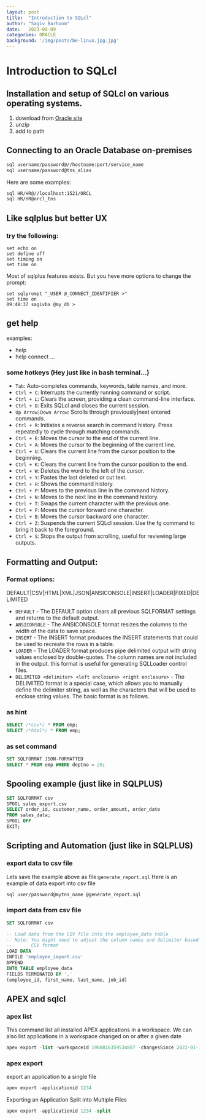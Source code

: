 ```yaml
---
layout: post
title:  "Introduction to SQLcl"
author: "Sagiv Barhoom"
date:   2023-08-09
categories: ORACLE 
background: '/img/posts/be-linux.jpg.jpg'
---
```



# Introduction to SQLcl


## Installation and setup of SQLcl on various operating systems.
1. download from [Oracle site](https://www.oracle.com/database/sqldeveloper/technologies/sqlcl/download/)
2. unzip
3. add to path

## Connecting to an Oracle Database on-premises
```bash
sql username/password@//hostname:port/service_name
sql username/password@tns_alias
```
Here are some examples:
```bash
sql HR/HR@//localhost:1521/ORCL
sql HR/HR@orcl_tns
```

## Like sqlplus but better UX
### try the following:
```
set echo on
set define off
set timing on 
set time on
```
Most of sqlplus features exists.
But you heve more options to change the prompt:
```
set sqlprompt "_USER @_CONNECT_IDENTIFIER >"
set time on
09:48:37 sagivba @my_db >
```



## get help
examples:
* help
* help connect
...


### some hotkeys (Hey just like in bash terminal...)
* `Tab`: Auto-completes commands, keywords, table names, and more.
* `Ctrl + C`: Interrupts the currently running command or script.
* `Ctrl + L`: Clears the screen, providing a clean command-line interface.
* `Ctrl + D`: Exits SQLcl and closes the current session.
* `Up Arrow|Down Arrow`: Scrolls through previously|next entered commands.
* `Ctrl + R`: Initiates a reverse search in command history. Press repeatedly to cycle through matching commands.
* `Ctrl + E`: Moves the cursor to the end of the current line.
* `Ctrl + A`: Moves the cursor to the beginning of the current line.
* `Ctrl + U`: Clears the current line from the cursor position to the beginning.
* `Ctrl + K`: Clears the current line from the cursor position to the end.
* `Ctrl + W`: Deletes the word to the left of the cursor.
* `Ctrl + Y`: Pastes the last deleted or cut text.
* `Ctrl + H`: Shows the command history.
* `Ctrl + P`: Moves to the previous line in the command history.
* `Ctrl + N`: Moves to the next line in the command history.
* `Ctrl + T`: Swaps the current character with the previous one.
* `Ctrl + F`: Moves the cursor forward one character.
* `Ctrl + B`: Moves the cursor backward one character.
* `Ctrl + Z`: Suspends the current SQLcl session. Use the fg command to bring it back to the foreground.
* `Ctrl + S`: Stops the output from scrolling, useful for reviewing large outputs.


## Formatting and Output:
### Format options:
DEFAULT|CSV|HTML|XML|JSON|ANSICONSOLE|INSERT|LOADER|FIXED|DELIMITED

- `DEFAULT` - The DEFAULT option clears all previous SQLFORMAT settings and returns to the default output.
- `ANSICONSOLE` - The ANSICONSOLE format resizes the columns to the width of the data to save space.
- `INSERT` - The INSERT format produces the INSERT statements that could be used to recreate the rows in a table.
- `LOADER` - The LOADER format produces pipe delimited output with string values enclosed by double-quotes. The column names are not included in the output.
             this format is useful for generating SQLLoader control files.  
- `DELIMITED <delimiter> <left enclosure> <right enclosure>` - The DELIMITED format is a special case, which allows you to manually define the delimiter string, as well as the characters that will be used to enclose string values. The basic format is as follows.

### as hint
```sql
SELECT /*csv*/ * FROM emp;
SELECT /*html*/ * FROM emp;
```
### as set command
```sql
SET SQLFORMAT JSON-FORMATTED
SELECT * FROM emp WHERE deptno = 20;
```

## Spooling example (just like in SQLPLUS)
```sql
SET SQLFORMAT csv
SPOOL sales_export.csv
SELECT order_id, customer_name, order_amount, order_date
FROM sales_data;
SPOOL OFF
EXIT;
```

## Scripting and Automation (just like in SQLPLUS)
### export data to csv file
Lets save the example above as file:`generate_report.sql` 
Here is an example of data export into csv file
```bash
sql user/password@mytns_name @generate_report.sql
```

### import data from csv file
```sql
SET SQLFORMAT csv

-- Load data from the CSV file into the employee_data table
-- Note: You might need to adjust the column names and delimiter based on your 
--       CSV format
LOAD DATA
INFILE 'employee_import.csv'
APPEND
INTO TABLE employee_data
FIELDS TERMINATED BY ','
(employee_id, first_name, last_name, job_id)
```

## APEX and sqlcl
### apex list
This command list all installed APEX applications in a workspace.
We can also list applications in a workspace changed on or after a given date
```sql
apex export -list -workspaceid 1908816359534887 -changesSince 2022-01-15
```
### apex export
export an application to a single file 
```sql
apex export -applicationid 1234
```

Exporting an Application Split into Multiple Files
```sql
apex export -applicationid 1234 -split
```
